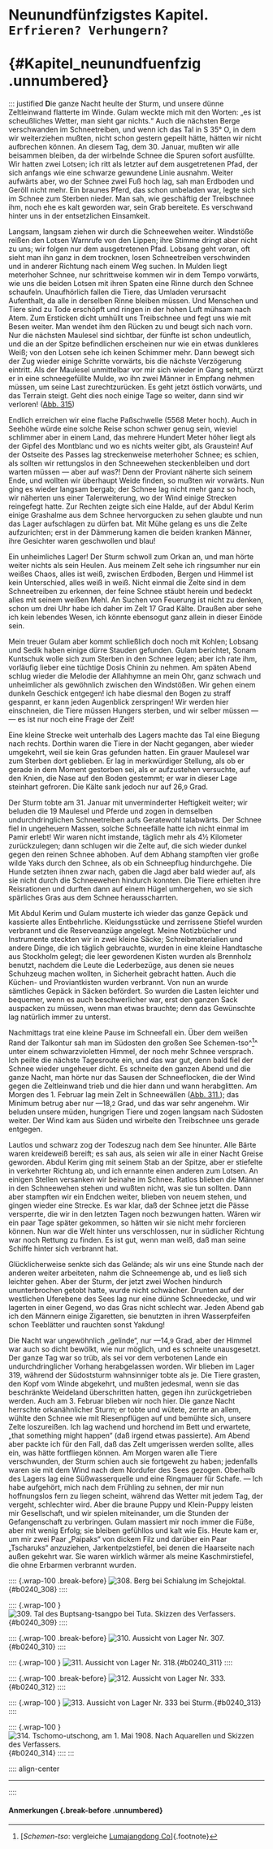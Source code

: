 # Neunundfünfzigstes Kapitel.&nbsp;<br />**`Erfrieren? Verhungern?`**<br /><br /> {#Kapitel_neunundfuenfzig .unnumbered}

::: justified
**D**ie ganze Nacht heulte der Sturm, und unsere dünne Zeltleinwand
flatterte im Winde. Gulam weckte mich mit den Worten: „es
ist scheußliches Wetter, man sieht gar nichts.“ Auch die nächsten Berge
verschwanden im Schneetreiben, und wenn ich das Tal in S&nbsp;35°&nbsp;O,
in dem wir weiterziehen mußten, nicht schon gestern gepeilt hätte,
hätten wir nicht aufbrechen können. An diesem Tag, dem 30. Januar,
mußten wir alle beisammen bleiben, da der wirbelnde Schnee die Spuren
sofort ausfüllte. Wir hatten zwei Lotsen; ich ritt als letzter auf dem
ausgetretenen Pfad, der sich anfangs wie eine schwarze gewundene Linie
ausnahm. Weiter aufwärts aber, wo der Schnee zwei Fuß hoch lag,
sah man Erdboden und Geröll nicht mehr. Ein braunes Pferd, das
schon unbeladen war, legte sich im Schnee zum Sterben nieder. Man
sah, wie geschäftig der Treibschnee ihm, noch ehe es kalt geworden war,
sein Grab bereitete. Es verschwand hinter uns in der entsetzlichen
Einsamkeit.

Langsam, langsam ziehen wir durch die Schneewehen weiter. Windstöße
reißen den Lotsen Warnrufe von den Lippen; ihre Stimme dringt aber
nicht zu uns; wir folgen nur dem ausgetretenen Pfad. Lobsang geht
voran, oft sieht man ihn ganz in dem trocknen, losen Schneetreiben
verschwinden und in anderer Richtung nach einem Weg suchen. In
Mulden liegt meterhoher Schnee, nur schrittweise kommen wir in dem Tempo
vorwärts, wie uns die beiden Lotsen mit ihren Spaten eine Rinne durch
den Schnee schaufeln. Unaufhörlich fallen die Tiere, das Umladen
verursacht Aufenthalt, da alle in derselben Rinne bleiben müssen. Und
Menschen und Tiere sind zu Tode erschöpft und ringen in der hohen Luft
mühsam nach Atem. Zum Ersticken dicht umhüllt uns Treibschnee und
fegt uns wie mit Besen weiter. Man wendet ihm den Rücken zu und
beugt sich nach vorn. Nur die nächsten Maulesel sind sichtbar, der fünfte
ist schon undeutlich, und die an der Spitze befindlichen erscheinen nur wie
ein etwas dunkleres Weiß; von den Lotsen sehe ich keinen Schimmer
mehr. Dann bewegt sich der Zug wieder einige Schritte vorwärts, bis
die nächste Verzögerung eintritt. Als der Maulesel unmittelbar vor mir
sich wieder in Gang seht, stürzt er in eine schneegefüllte Mulde, wo
ihn zwei Männer in Empfang nehmen müssen, um seine Last
zurechtzurücken. Es geht jetzt östlich vorwärts, und das Terrain steigt. Geht
dies noch einige Tage so weiter, dann sind wir verloren!
([Abb. 315](ch027.xhtml#b0248_315))

Endlich erreichen wir eine flache Paßschwelle (5568 Meter hoch).
Auch in Seehöhe würde eine solche Reise schon schwer genug sein,
wieviel schlimmer aber in einem Land, das mehrere Hundert Meter höher
liegt als der Gipfel des Montblanc und wo es nichts weiter gibt, als
Graustein! Auf der Ostseite des Passes lag streckenweise meterhoher Schnee;
es schien, als sollten wir rettungslos in den Schneewehen steckenbleiben
und dort warten müssen — aber auf was?! Denn der Proviant näherte
sich seinem Ende, und wollten wir überhaupt Weide finden, so mußten
wir vorwärts. Nun ging es wieder langsam bergab; der Schnee lag
nicht mehr ganz so hoch, wir näherten uns einer Talerweiterung, wo der
Wind einige Strecken reingefegt hatte. Zur Rechten zeigte sich eine Halde,
auf der Abdul Kerim einige Grashalme aus dem Schnee hervorgucken zu
sehen glaubte und nun das Lager aufschlagen zu dürfen bat. Mit Mühe
gelang es uns die Zelte aufzurichten; erst in der Dämmerung kamen
die beiden kranken Männer, ihre Gesichter waren geschwollen und blau!

Ein unheimliches Lager! Der Sturm schwoll zum Orkan an, und
man hörte weiter nichts als sein Heulen. Aus meinem Zelt sehe ich
ringsumher nur ein weißes Chaos, alles ist weiß, zwischen Erdboden,
Bergen und Himmel ist kein Unterschied, alles weiß in weiß. Nicht
einmal die Zelte sind in dem Schneetreiben zu erkennen, der feine Schnee
stäubt herein und bedeckt alles mit seinem weißen Mehl. An Suchen
von Feuerung ist nicht zu denken, schon um drei Uhr habe ich daher im
Zelt 17 Grad Kälte. Draußen aber sehe ich kein lebendes Wesen, ich
könnte ebensogut ganz allein in dieser Einöde sein.

Mein treuer Gulam aber kommt schließlich doch noch mit Kohlen;
Lobsang und Sedik haben einige dürre Stauden gefunden. Gulam berichtet,
Sonam Kuntschuk wolle sich zum Sterben in den Schnee legen; aber
ich rate ihm, vorläufig lieber eine tüchtige Dosis Chinin zu nehmen. Am
späten Abend schlug wieder die Melodie der Allahhymne an mein
Ohr, ganz schwach und unheimlicher als gewöhnlich zwischen den
Windstößen. Wir gehen einem dunkeln Geschick entgegen! ich habe diesmal
den Bogen zu straff gespannt, er kann jeden Augenblick zerspringen! Wir
werden hier einschneien, die Tiere müssen Hungers sterben, und wir selber
müssen — — es ist nur noch eine Frage der Zeit!

Eine kleine Strecke weit unterhalb des Lagers machte das Tal eine
Biegung nach rechts. Dorthin waren die Tiere in der Nacht gegangen,
aber wieder umgekehrt, weil sie kein Gras gefunden hatten. Ein grauer
Maulesel war zum Sterben dort geblieben. Er lag in merkwürdiger
Stellung, als ob er gerade in dem Moment gestorben sei, als er
aufzustehen versuchte, auf den Knien, die Nase auf den Boden gestemmt; er
war in dieser Lage steinhart gefroren. Die Kälte sank jedoch nur auf
26,<small>9</small> Grad.

Der Sturm tobte am 31. Januar mit unverminderter Heftigkeit
weiter; wir beluden die 19 Maulesel und Pferde und zogen in demselben
undurchdringlichen Schneetreiben aufs Geratewohl talabwärts. Der Schnee
fiel in ungeheuern Massen, solche Schneefälle hatte ich nicht einmal im
Pamir erlebt! Wir waren nicht imstande, täglich mehr als 4½ Kilometer
zurückzulegen; dann schlugen wir die Zelte auf, die sich wieder dunkel gegen
den reinen Schnee abhoben. Auf dem Abhang stampften vier große
wilde Yaks durch den Schnee, als ob ein Schneepflug hindurchgehe. Die
Hunde setzten ihnen zwar nach, gaben die Jagd aber bald wieder auf,
als sie nicht durch die Schneewehen hindurch konnten. Die Tiere
erhielten ihre Reisrationen und durften dann auf einem Hügel umhergehen,
wo sie sich spärliches Gras aus dem Schnee herausscharrten.

Mit Abdul Kerim und Gulam musterte ich wieder das ganze
Gepäck und kassierte alles Entbehrliche. Kleidungsstücke und zerrissene
Stiefel wurden verbrannt und die Reserveanzüge angelegt. Meine
Notizbücher und Instrumente steckten wir in zwei kleine Säcke;
Schreibmaterialien und andere Dinge, die ich täglich gebrauchte, wurden in eine
kleine Handtasche aus Stockholm gelegt; die leer gewordenen Kisten wurden als
Brennholz benutzt, nachdem die Leute die Lederbezüge, aus denen sie neues
Schuhzeug machen wollten, in Sicherheit gebracht hatten. Auch die
Küchen- und Proviantkisten wurden verbrannt. Von nun an wurde
sämtliches Gepäck in Säcken befördert. So wurden die Lasten leichter
und bequemer, wenn es auch beschwerlicher war, erst den ganzen Sack
auspacken zu müssen, wenn man etwas brauchte; denn das Gewünschte lag
natürlich immer zu unterst.

Nachmittags trat eine kleine Pause im Schneefall ein. Über dem
weißen Rand der Talkontur sah man im Südosten den großen See
Schemen-tso^[^240]^ unter einem schwarzvioletten Himmel, der noch mehr
Schnee versprach. Ich peilte die nächste Tagesroute ein, und das war
gut, denn bald fiel der Schnee wieder ungeheuer dicht. Es schneite den
ganzen Abend und die ganze Nacht, man hörte nur das Sausen der
Schneeflocken, die der Wind gegen die Zeltleinwand trieb und die hier
dann und wann herabglitten. Am Morgen des 1. Februar lag mein
Zelt in Schneewällen ([Abb. 311.](ch026.xhtml#b0240_311)); das Minimum betrug aber nur
—18,<small>2</small> Grad, und das war sehr angenehm. Wir beluden unsere
müden, hungrigen Tiere und zogen langsam nach Südosten weiter. Der Wind
kam aus Süden und wirbelte den Treibschnee uns gerade entgegen.

Lautlos und schwarz zog der Todeszug nach dem See hinunter.
Alle Bärte waren kreideweiß bereift; es sah aus, als seien wir alle in
einer Nacht Greise geworden. Abdul Kerim ging mit seinem Stab an
der Spitze, aber er stiefelte in verkehrter Richtung ab, und ich ernannte
einen anderen zum Lotsen. An einigen Stellen versanken wir beinahe
im Schnee. Ratlos blieben die Männer in den Schneewehen stehen und
wußten nicht, was sie tun sollten. Dann aber stampften wir ein
Endchen weiter, blieben von neuem stehen, und gingen wieder eine Strecke.
Es war klar, daß der Schnee jetzt die Pässe versperrte, die wir in den
letzten Tagen noch bezwungen hatten. Wären wir ein paar Tage später
gekommen, so hätten wir sie nicht mehr forcieren können. Nun war die
Welt hinter uns verschlossen, nur in südlicher Richtung war noch Rettung
zu finden. Es ist gut, wenn man weiß, daß man seine Schiffe hinter
sich verbrannt hat.

Glücklicherweise senkte sich das Gelände; als wir uns eine Stunde
nach der anderen weiter arbeiteten, nahm die Schneemenge ab, und es
ließ sich leichter gehen. Aber der Sturm, der jetzt zwei Wochen hindurch
ununterbrochen getobt hatte, wurde nicht schwächer. Drunten auf der
westlichen Uferebene des Sees lag nur eine dünne Schneedecke, und wir
lagerten in einer Gegend, wo das Gras nicht schlecht war. Jeden Abend
gab ich den Männern einige Zigaretten, sie benutzten in ihren
Wasserpfeifen schon Teeblätter und rauchten sonst Yakdung!

Die Nacht war ungewöhnlich „gelinde“, nur —14,<small>9</small> Grad, aber der
Himmel war auch so dicht bewölkt, wie nur möglich, und es schneite
unausgesetzt. Der ganze Tag war so trüb, als sei vor dem verbotenen
Lande ein undurchdringlicher Vorhang herabgelassen worden. Wir blieben im
Lager 319, während der Südoststurm wahnsinniger tobte als je. Die
Tiere grasten, den Kopf vom Winde abgekehrt, und mußten jedesmal,
wenn sie das beschränkte Weideland überschritten hatten, gegen ihn
zurückgetrieben werden. Auch am 3. Februar blieben wir noch hier. Die
ganze Nacht herrschte orkanähnlicher Sturm; er tobte und wütete, zerrte
an allem, wühlte den Schnee wie mit Riesenpflügen auf und bemühte sich,
unsere Zelte loszureißen. Ich lag wachend und horchend im Bett und
erwartete, „that something might happen“ (daß irgend etwas passierte).
Am Abend aber packte ich für den Fall, daß das Zelt umgerissen werden
sollte, alles ein, was hätte fortfliegen können. Am Morgen waren alle
Tiere verschwunden, der Sturm schien auch sie fortgeweht zu haben;
jedenfalls waren sie mit dem Wind nach dem Nordufer des Sees gezogen.
Oberhalb des Lagers lag eine Süßwasserquelle und eine Ringmauer
für Schafe. — Ich habe aufgehört, mich nach dem Frühling zu sehnen,
der mir nun hoffnungslos fern zu liegen scheint, während das Wetter
mit jedem Tag, der vergeht, schlechter wird. Aber die braune Puppy
und Klein-Puppy leisten mir Gesellschaft, und wir spielen miteinander,
um die Stunden der Gefangenschaft zu verbringen. Gulam massiert mir
noch immer die Füße, aber mit wenig Erfolg; sie bleiben gefühllos und
kalt wie Eis. Heute kam er, um mir zwei Paar „Paipaks“ von dickem
Filz und darüber ein Paar „Tscharuks“ anzuziehen, Jarkentpelzstiefel,
bei denen die Haarseite nach außen gekehrt war. Sie waren wirklich
wärmer als meine Kaschmirstiefel, die ohne Erbarmen verbrannt wurden.

:::: {.wrap-100 .break-before}
![308. Berg bei Schialung im Schejoktal.](Transhimalaja_Band_II_240_308.jpg "Transhimalaja_Band_II_240_308.jpg"){#b0240_308}
::::

:::: {.wrap-100 }
![309. Tal des Buptsang-tsangpo bei Tuta. <small>Skizzen des Verfassers.</small>](Transhimalaja_Band_II_240_309.jpg "Transhimalaja_Band_II_240_309.jpg"){#b0240_309}
::::

:::: {.wrap-100 .break-before}
![310. Aussicht von Lager Nr. 307.](Transhimalaja_Band_II_240_310.jpg "Transhimalaja_Band_II_240_310.jpg"){#b0240_310}
::::

:::: {.wrap-100 }
![311. Aussicht von Lager Nr. 318.](Transhimalaja_Band_II_240_311.jpg "Transhimalaja_Band_II_240_311.jpg"){#b0240_311}
::::

:::: {.wrap-100 .break-before}
![312. Aussicht von Lager Nr. 333.](Transhimalaja_Band_II_240_312.jpg "Transhimalaja_Band_II_240_312.jpg"){#b0240_312}
::::

:::: {.wrap-100 }
![313. Aussicht von Lager Nr. 333 bei Sturm.](Transhimalaja_Band_II_240_313.jpg "Transhimalaja_Band_II_240_313.jpg"){#b0240_313}
::::

:::: {.wrap-100 }
![314. Tschomo-utschong, am 1. Mai 1908. <small>Nach Aquarellen und Skizzen des Verfassers.</small>](Transhimalaja_Band_II_240_314.jpg "Transhimalaja_Band_II_240_314.jpg"){#b0240_314}
::::
:::

:::: align-center
****
::::

#### **Anmerkungen** {.break-before .unnumbered}

[^240]: [*Schemen-tso*: vergleiche [Lumajangdong Co](https://en.wikipedia.org/wiki/Lumajangdong_Co)]{.footnote}
